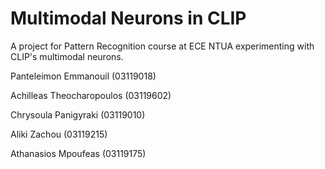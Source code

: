 # Multimodal Neurons in CLIP
A project for Pattern Recognition course at ECE NTUA experimenting with CLIP's multimodal neurons.

Panteleimon Emmanouil (03119018)

Achilleas Theocharopoulos (03119602)

Chrysoula Panigyraki (03119010)

Aliki Zachou (03119215)

Athanasios Mpoufeas (03119175)
